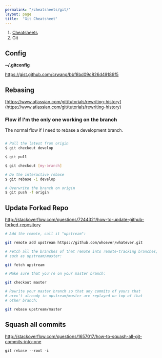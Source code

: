 ```yaml
---
permalink: "/cheatsheets/git/"
layout: page
title:  "Git Cheatsheet"
---
```


<ol class="breadcrumb">
  <li><a href="/cheatsheets">Cheatsheets</a></li>
  <li>Git</li>
</ol>

## Config
**~/.gitconfig**

https://gist.github.com/crwang/bbf8bd09c826d49189f5


## Rebasing

[https://www.atlassian.com/git/tutorials/rewriting-history](https://www.atlassian.com/git/tutorials/rewriting-history)

### Flow if I'm the only one working on the branch

The normal flow if I need to rebase a development branch.

```sh

# Pull the latest from origin
$ git checkout develop

$ git pull

$ git checkout [my-branch]

# Do the interactive rebase
$ git rebase -i develop

# Overwrite the branch on origin
$ git push -f origin

```

## Update Forked Repo

http://stackoverflow.com/questions/7244321/how-to-update-github-forked-repository

```bash
# Add the remote, call it "upstream":

git remote add upstream https://github.com/whoever/whatever.git

# Fetch all the branches of that remote into remote-tracking branches,
# such as upstream/master:

git fetch upstream

# Make sure that you're on your master branch:

git checkout master

# Rewrite your master branch so that any commits of yours that
# aren't already in upstream/master are replayed on top of that
# other branch:

git rebase upstream/master
```

## Squash all commits

http://stackoverflow.com/questions/1657017/how-to-squash-all-git-commits-into-one

`git rebase --root -i`
